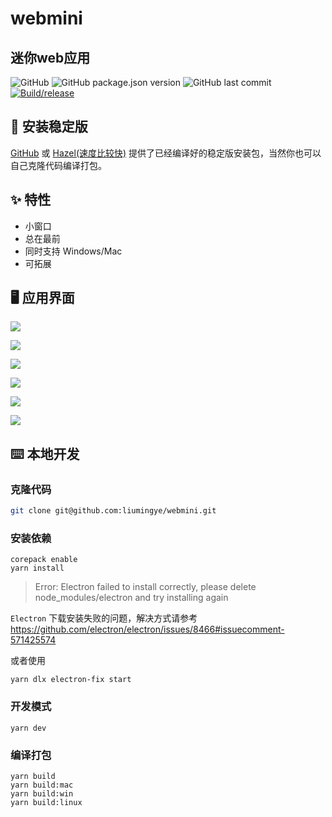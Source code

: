 # webmini

## 迷你web应用

![GitHub](https://img.shields.io/github/license/liumingye/webmini) ![GitHub package.json version](https://img.shields.io/github/package-json/v/liumingye/webmini) ![GitHub last commit](https://img.shields.io/github/last-commit/liumingye/webmini) [![Build/release](https://github.com/liumingye/webmini/actions/workflows/release.yml/badge.svg?branch=main)](https://github.com/liumingye/webmini/actions/workflows/release.yml)

## 💽 安装稳定版

[GitHub](https://github.com/liumingye/webmini/releases) 或 [Hazel(速度比较快)](https://webmini.vercel.app) 提供了已经编译好的稳定版安装包，当然你也可以自己克隆代码编译打包。

## ✨ 特性

- 小窗口
- 总在最前
- 同时支持 Windows/Mac
- 可拓展

## 🖥 应用界面

![](https://ae01.alicdn.com/kf/Hd2000eccbf63438c8540c5e974aac262S.png)

![](https://ae01.alicdn.com/kf/Hfad66a90c3c94120b9a3462d140e6476A.png)

![](https://ae01.alicdn.com/kf/H9721700495684e7ba9882200aa17c3fdG.png)

![](https://ae01.alicdn.com/kf/Haa5a0054ae6a4daa9075eb7fe7a67e94v.png)

![](https://ae01.alicdn.com/kf/H7cb239fc17e34c3a8d9d8e5a15453c93d.png)

![](https://ae01.alicdn.com/kf/H5710f7fbaf38452da4b05b60f27638dfg.png)

## ⌨️ 本地开发

### 克隆代码

```bash
git clone git@github.com:liumingye/webmini.git
```

### 安装依赖

```
corepack enable
yarn install
```

> Error: Electron failed to install correctly, please delete node_modules/electron and try installing again

`Electron` 下载安装失败的问题，解决方式请参考 https://github.com/electron/electron/issues/8466#issuecomment-571425574

或者使用

```
yarn dlx electron-fix start
```

### 开发模式

```
yarn dev
```

### 编译打包

```
yarn build
yarn build:mac
yarn build:win
yarn build:linux
```
